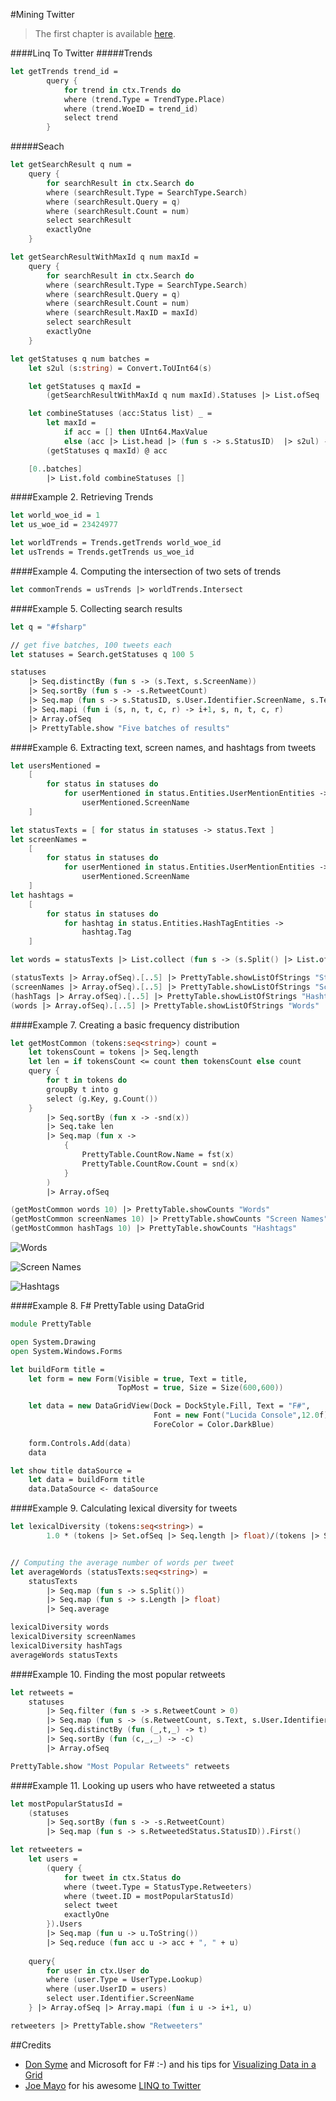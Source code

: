 ﻿#Mining Twitter


>The first chapter is available [here](http://nbviewer.ipython.org/github/ptwobrussell/Mining-the-Social-Web-2nd-Edition/blob/master/ipynb/__Chapter%201%20-%20Mining%20Twitter%20%28Full-Text%20Sampler%29.ipynb).

####Linq To Twitter
#####Trends
```fsharp
let getTrends trend_id = 
        query {
            for trend in ctx.Trends do
            where (trend.Type = TrendType.Place)
            where (trend.WoeID = trend_id)
            select trend
        }
```
#####Seach
```fsharp
let getSearchResult q num = 
    query {
        for searchResult in ctx.Search do
        where (searchResult.Type = SearchType.Search)
        where (searchResult.Query = q)
        where (searchResult.Count = num)     
        select searchResult    
        exactlyOne        
    }

let getSearchResultWithMaxId q num maxId = 
    query {
        for searchResult in ctx.Search do
        where (searchResult.Type = SearchType.Search)
        where (searchResult.Query = q)
        where (searchResult.Count = num)     
        where (searchResult.MaxID = maxId)
        select searchResult    
        exactlyOne        
    }

let getStatuses q num batches =
    let s2ul (s:string) = Convert.ToUInt64(s)

    let getStatuses q maxId =
        (getSearchResultWithMaxId q num maxId).Statuses |> List.ofSeq |> List.rev

    let combineStatuses (acc:Status list) _ =
        let maxId =  
            if acc = [] then UInt64.MaxValue
            else (acc |> List.head |> (fun s -> s.StatusID)  |> s2ul) - 1UL
        (getStatuses q maxId) @ acc

    [0..batches] 
        |> List.fold combineStatuses []
```


####Example 2. Retrieving Trends
```fsharp
let world_woe_id = 1
let us_woe_id = 23424977  

let worldTrends = Trends.getTrends world_woe_id
let usTrends = Trends.getTrends us_woe_id
```

####Example 4. Computing the intersection of two sets of trends
```fsharp
let commonTrends = usTrends |> worldTrends.Intersect
```

####Example 5. Collecting search results
```fsharp
let q = "#fsharp"

// get five batches, 100 tweets each
let statuses = Search.getStatuses q 100 5

statuses    
    |> Seq.distinctBy (fun s -> (s.Text, s.ScreenName)) 
    |> Seq.sortBy (fun s -> -s.RetweetCount)
    |> Seq.map (fun s -> s.StatusID, s.User.Identifier.ScreenName, s.Text, s.CreatedAt, s.RetweetCount)     
    |> Seq.mapi (fun i (s, n, t, c, r) -> i+1, s, n, t, c, r)
    |> Array.ofSeq    
    |> PrettyTable.show "Five batches of results"
```

####Example 6. Extracting text, screen names, and hashtags from tweets
```fsharp
let usersMentioned = 
    [
        for status in statuses do
            for userMentioned in status.Entities.UserMentionEntities ->
                userMentioned.ScreenName
    ]

let statusTexts = [ for status in statuses -> status.Text ]
let screenNames = 
    [
        for status in statuses do
            for userMentioned in status.Entities.UserMentionEntities ->
                userMentioned.ScreenName
    ]
let hashtags = 
    [
        for status in statuses do
            for hashtag in status.Entities.HashTagEntities ->
                hashtag.Tag
    ]

let words = statusTexts |> List.collect (fun s -> (s.Split() |> List.ofArray))

(statusTexts |> Array.ofSeq).[..5] |> PrettyTable.showListOfStrings "Status Texts" 
(screenNames |> Array.ofSeq).[..5] |> PrettyTable.showListOfStrings "Screen Names"
(hashTags |> Array.ofSeq).[..5] |> PrettyTable.showListOfStrings "Hashtags"
(words |> Array.ofSeq).[..5] |> PrettyTable.showListOfStrings "Words"
```

####Example 7. Creating a basic frequency distribution
```fsharp
let getMostCommon (tokens:seq<string>) count =
    let tokensCount = tokens |> Seq.length
    let len = if tokensCount <= count then tokensCount else count
    query {
        for t in tokens do
        groupBy t into g
        select (g.Key, g.Count())
    }  
        |> Seq.sortBy (fun x -> -snd(x))
        |> Seq.take len
        |> Seq.map (fun x -> 
            { 
                PrettyTable.CountRow.Name = fst(x)
                PrettyTable.CountRow.Count = snd(x)
            }
        )
        |> Array.ofSeq

(getMostCommon words 10) |> PrettyTable.showCounts "Words"
(getMostCommon screenNames 10) |> PrettyTable.showCounts "Screen Names"
(getMostCommon hashTags 10) |> PrettyTable.showCounts "Hashtags"
```

![Words](https://raw.github.com/kimsk/FSharp-Mining-the-Social-Web/master/src/images/Twitter-Example-8-Words.PNG)

![Screen Names](https://raw.github.com/kimsk/FSharp-Mining-the-Social-Web/master/src/images/Twitter-Example-8-ScreenNames.PNG)

![Hashtags](https://raw.github.com/kimsk/FSharp-Mining-the-Social-Web/master/src/images/Twitter-Example-8-HashTags.PNG)


####Example 8. F# PrettyTable using DataGrid
```fsharp
module PrettyTable

open System.Drawing
open System.Windows.Forms

let buildForm title =
    let form = new Form(Visible = true, Text = title,
                        TopMost = true, Size = Size(600,600))

    let data = new DataGridView(Dock = DockStyle.Fill, Text = "F#",
                                Font = new Font("Lucida Console",12.0f),
                                ForeColor = Color.DarkBlue)
 
    form.Controls.Add(data)
    data

let show title dataSource =
    let data = buildForm title
    data.DataSource <- dataSource
```

####Example 9. Calculating lexical diversity for tweets
```fsharp
let lexicalDiversity (tokens:seq<string>) =
        1.0 * (tokens |> Set.ofSeq |> Seq.length |> float)/(tokens |> Seq.length |>float)


// Computing the average number of words per tweet
let averageWords (statusTexts:seq<string>) =
    statusTexts 
        |> Seq.map (fun s -> s.Split()) 
        |> Seq.map (fun s -> s.Length |> float) 
        |> Seq.average

lexicalDiversity words
lexicalDiversity screenNames
lexicalDiversity hashTags
averageWords statusTexts
```

####Example 10. Finding the most popular retweets
```fsharp
let retweets = 
    statuses         
        |> Seq.filter (fun s -> s.RetweetCount > 0)                                
        |> Seq.map (fun s -> (s.RetweetCount, s.Text, s.User.Identifier.ScreenName))        
        |> Seq.distinctBy (fun (_,t,_) -> t)
        |> Seq.sortBy (fun (c,_,_) -> -c)
        |> Array.ofSeq

PrettyTable.show "Most Popular Retweets" retweets
```

####Example 11. Looking up users who have retweeted a status
```fsharp
let mostPopularStatusId = 
    (statuses         
        |> Seq.sortBy (fun s -> -s.RetweetCount)    
        |> Seq.map (fun s -> s.RetweetedStatus.StatusID)).First()

let retweeters = 
    let users = 
        (query {
            for tweet in ctx.Status do
            where (tweet.Type = StatusType.Retweeters)
            where (tweet.ID = mostPopularStatusId)
            select tweet
            exactlyOne
        }).Users
        |> Seq.map (fun u -> u.ToString())
        |> Seq.reduce (fun acc u -> acc + ", " + u)
    
    query{
        for user in ctx.User do
        where (user.Type = UserType.Lookup)
        where (user.UserID = users)
        select user.Identifier.ScreenName
    } |> Array.ofSeq |> Array.mapi (fun i u -> i+1, u)

retweeters |> PrettyTable.show "Retweeters"
```

##Credits
* [Don Syme](https://twitter.com/dsyme) and Microsoft for F# :-) and his tips for [Visualizing Data in a Grid](http://blogs.msdn.com/b/dsyme/archive/2010/01/08/f-interactive-tips-and-tricks-visualizing-data-in-a-grid.aspx)
* [Joe Mayo](https://twitter.com/JoeMayo) for his awesome [LINQ to Twitter](https://linqtotwitter.codeplex.com/)



